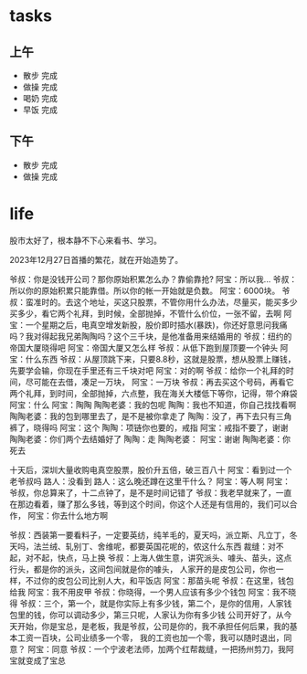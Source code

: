 # tasks

## 上午

* 散步 完成
* 做操 完成
* 喝奶 完成
* 早饭 完成

## 下午

* 散步 完成
* 做操 完成

# life

股市太好了，根本静不下心来看书、学习。

2023年12月27日首播的繁花，就在开始造势了。

爷叔：你是没钱开公司？那你原始积累怎么办？靠偷靠抢?
阿宝：所以我...
爷叔：所以你的原始积累只能靠借。所以你的帐一开始就是负数。
阿宝：6000块。
爷叔：蛮准时的。去这个地址，买这只股票，不管你用什么办法，尽量买，能买多少买多少，看它两个礼拜，到时候，全部抛掉，不管什么价位，一张不留，去啊
阿宝：一个星期之后，电真空增发新股，股价即时插水(暴跌)，你还好意思问我痛吗？我对得起我兄弟陶陶吗？这个三千块，是他准备用来结婚用的
爷叔：纽约的帝国大厦晓得吧
阿宝：帝国大厦又怎么样
爷叔：从低下跑到屋顶要一个钟头
阿宝：什么东西
爷叔：从屋顶跳下来，只要8.8秒，这就是股票，想从股票上赚钱，先要学会输，你现在手里还有三千块对吧
阿宝：对的啊
爷叔：给你一个礼拜的时间，尽可能在去借，凑足一万块，
阿宝：一万块
爷叔：再去买这个号码，再看它两个礼拜，到时间，全部抛掉，六点整，我在海关大楼低下等你，记得，带个麻袋
阿宝：什么
阿宝：陶陶
陶陶老婆：我的包呢
陶陶：我也不知道，你自己找找看啊
陶陶老婆：我的包到哪里去了，是不是被你拿走了
陶陶：没了，再下去只有三角裤了，晓得吗
阿宝：这个
陶陶：项链你也要的，戒指
阿宝：戒指不要了，谢谢
陶陶老婆：你们两个去结婚好了
陶陶：走
陶陶老婆：
阿宝：谢谢
陶陶老婆：你死去

十天后，深圳大量收购电真空股票，股价升五倍，破三百八十
阿宝：看到过一个老爷叔吗
路人：没看到
路人：这么晚还蹲在这里干什么？
阿宝：等人啊
阿宝：爷叔，你总算来了，十二点钟了，是不是时间记错了
爷叔：我老早就来了，一直在那边看着，赚了那么多钱，等到这个时间，你这个人还是有信用的，我们可以合作，
阿宝：你去什么地方啊

爷叔：西装第一要看料子，一定要英纺，纯羊毛的，夏天吗，派立斯、凡立丁，冬天吗，法兰绒、轧别丁、舍维呢，都要英国花呢的，侬这什么东西
裁缝：对不起，对不起，快点，马上换
爷叔：上海人做生意，讲究派头、噱头、苗头，这点行头，都是你的派头，这间包间就是你的噱头，
      人家开的是皮包公司，你也一样，不过你的皮包公司比别人大，和平饭店
阿宝：那苗头呢
爷叔：在这里，钱包给我
阿宝：我不用皮甲
爷叔：你晓得，一个男人应该有多少个钱包
阿宝：我不晓得
爷叔：三个，第一个，就是你实际上有多少钱，第二个，是你的信用，人家钱包里的钱，你可以调动多少，第三只呢，人家认为你有多少钱
      公司开好了，从今天开始，你是宝总，是老板，我是爷叔，公司是你的，我不承担任何后果，我的基本工资一百块，公司业绩多一个零，
      我的工资也加一个零，我可以随时退出，同意？
阿宝：同意
爷叔：一个宁波老法师，加两个红帮裁缝，一把扬州剪刀，我阿宝就变成了宝总

